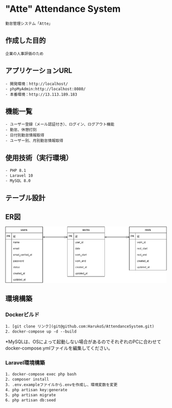# "Atte" Attendance System
    勤怠管理システム「Atte」

## 作成した目的
    企業の人事評価のため

## アプリケーションURL
    - 開発環境：http://localhost/
    - phpMyAdmin:http://localhost:8080/
    - 本番環境：http://13.113.189.183

## 機能一覧
    - ユーザー登録（メール認証付き）、ログイン、ログアウト機能
    - 勤怠、休憩打刻
    - 日付別勤怠情報取得
    - ユーザー別、月別勤怠情報取得

## 使用技術（実行環境）
    - PHP 8.1
    - Laravel 10
    - MySQL 8.0

## テーブル設計

## ER図
![](er.drawio.png)

## 環境構築

### Dockerビルド
    1. [git clone リンク](git@github.com:HarukoS/AttendanceSystem.git)
    2. docker-compose up -d --build

*MySQLは、OSによって起動しない場合があるのでそれぞれのPCに合わせてdocker-compose.ymlファイルを編集してください。

### Laravel環境構築
    1. docker-compose exec php bash
    2. composer install
    3. .env.exampleファイルから.envを作成し、環境変数を変更
    4. php artisan key:generate
    5. php artisan migrate
    6. php artisan db:seed
